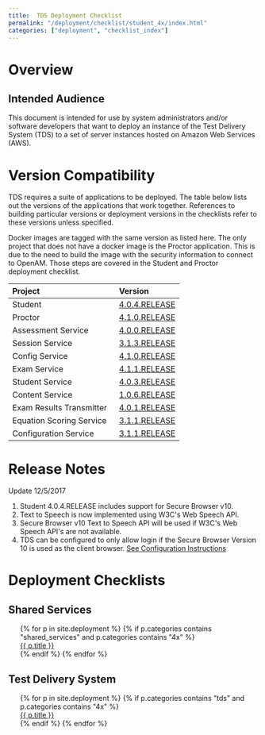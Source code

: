 ```yaml
---
title:  TDS Deployment Checklist
permalink: "/deployment/checklist/student_4x/index.html"
categories: ["deployment", "checklist_index"]
---
```


# Overview

## Intended Audience
This document is intended for use by system administrators and/or software developers that want to deploy an instance of the Test Delivery System (TDS) to a set of server instances hosted on Amazon Web Services (AWS).

# Version Compatibility
TDS requires a suite of applications to be deployed.  The table below lists out the versions of the applications that work together.  References to building particular versions or deployment versions in the checklists refer to these versions unless specified.

Docker images are tagged with the same version as listed here.  The only project that does not have a docker image is the Proctor application.  This is due to the need to build the image with the security information to connect to OpenAM.  Those steps are covered in the Student and Proctor deployment checklist.

| Project | Version |
| :------- | :------- |
| Student &nbsp; | [4.0.4.RELEASE](https://github.com/SmarterApp/TDS_Student/releases/tag/4.0.4.RELEASE) |
| Proctor &nbsp; | [4.1.0.RELEASE](https://github.com/SmarterApp/TDS_Proctor/releases/tag/4.1.0.RELEASE) |
| Assessment Service &nbsp;| [4.0.0.RELEASE](https://github.com/SmarterApp/TDS_AssessmentService/releases/tag/4.0.0.RELEASE) |
| Session Service &nbsp; | [3.1.3.RELEASE](https://github.com/SmarterApp/TDS_SessionService/releases/tag/3.1.3.RELEASE) |
| Config Service &nbsp; | [4.1.0.RELEASE](https://github.com/SmarterApp/TDS_ConfigService/releases/tag/4.1.0.RELEASE) |
| Exam Service &nbsp;| [4.1.1.RELEASE](https://github.com/SmarterApp/TDS_ExamService/releases/tag/4.1.1.RELEASE) |
| Student Service &nbsp;| [4.0.3.RELEASE](https://github.com/SmarterApp/TDS_StudentService/releases/tag/4.0.3.RELEASE) |
| Content Service &nbsp;| [1.0.6.RELEASE](https://github.com/SmarterApp/TDS_ContentService/releases/tag/1.0.6.RELEASE) |
| Exam Results Transmitter &nbsp;| [4.0.1.RELEASE](https://github.com/SmarterApp/TDS_ExamResultsTransmitter/releases/tag/4.0.1.RELEASE) |
| Equation Scoring Service &nbsp;| [3.1.1.RELEASE](https://github.com/SmarterApp/TDS_ItemScoring/releases/tag/3.1.1.RELEASE) |
| Configuration Service &nbsp;| [3.1.1.RELEASE](https://github.com/SmarterApp/SS_ConfigurationService/releases/tag/3.1.1.RELEASE) |

# Release Notes
Update 12/5/2017
1. Student 4.0.4.RELEASE includes support for Secure Browser v10.
2. Text to Speech is now implemented using W3C's Web Speech API.  
3. Secure Browser v10 Text to Speech API will be used if W3C's Web Speech API's are not available.
4. TDS can be configured to only allow login if the Secure Browser Version 10 is used as the client browser. [See Configuration Instructions](/deployment/configuration/require_secure_browser.html)

# Deployment Checklists

## Shared Services
<ul id="dc_toc" style="list-style: none">
    {% for p in site.deployment %}
        {% if p.categories contains "shared_services" and p.categories contains "4x" %}
            <li><a href="{{ p.url }}">{{ p.title }}</a></li>
        {% endif %}
    {% endfor %}
</ul>

## Test Delivery System
<ul id="dc_toc" style="list-style: none">
    {% for p in site.deployment %}
        {% if p.categories contains "tds" and p.categories contains "4x" %}
            <li><a href="{{ p.url }}">{{ p.title }}</a></li>
        {% endif %}
    {% endfor %}
</ul>
